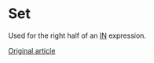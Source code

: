 # Set

Used for the right half of an [IN](../../query_language/select.md##select-in-operators) expression.


[Original article](https://clickhouse.tech/docs/en/data_types/special_data_types/set/) <!--hide-->
